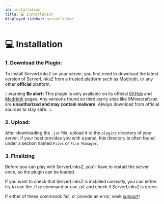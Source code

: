```yaml
---
id: installation
title: 💻 Installation
displayed_sidebar: serverlinksz
---
```


# 💻 Installation

### 1. Download the Plugin:

To install ServerLinksZ on your server, you first need to download the latest version of ServerLinksZ from a trusted platform such as [Modrinth](https://modrinth.com/plugin/serverlinksz/versions), or any other **official** platform.

:::warning
**Be alert:** This plugin is only available on its official [GitHub](https://github.com/KartoffelChipss/ServerLinksZ) and [Modrinth](https://modrinth.com/plugin/serverlinksz) pages. Any versions found on third-party sites like 9Minecraft.net are **unauthorized and may contain malware**. Always download from official sources to stay safe.
:::

### 2. Upload:

After downloading the `.jar` file, upload it to the `plugins` directory of your server. If your host provides you with a panel, this directory is often found under a section named `Files` or `File Manager`.

### 3. Finalizing

Before you can play with ServerLinksZ, you'll have to restart the server once, so the plugin can be loaded.

If you want to check that ServerLinksZ is installed correctly, you can either try to use the `/lsz` command or use `/pl` and check if ServerLinksZ is green.

If either of these commands fail, or provide an error, seek [_support_](https://strassburger.org/discord)!
